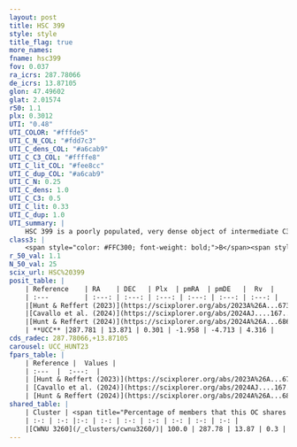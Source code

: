 ```yaml
---
layout: post
title: HSC 399
style: style
title_flag: true
more_names: 
fname: hsc399
fov: 0.037
ra_icrs: 287.78066
de_icrs: 13.87105
glon: 47.49602
glat: 2.01574
r50: 1.1
plx: 0.3012
UTI: "0.48"
UTI_COLOR: "#fffde5"
UTI_C_N_COL: "#fdd7c3"
UTI_C_dens_COL: "#a6cab9"
UTI_C_C3_COL: "#ffffe8"
UTI_C_lit_COL: "#fee8cc"
UTI_C_dup_COL: "#a6cab9"
UTI_C_N: 0.25
UTI_C_dens: 1.0
UTI_C_C3: 0.5
UTI_C_lit: 0.33
UTI_C_dup: 1.0
UTI_summary: |
    HSC 399 is a poorly populated, very dense object of intermediate C3 quality. It was recently reported in the literature. This object shares a large percentage of members with a later reported entry.
class3: |
    <span style="color: #FFC300; font-weight: bold;">B</span><span style="color: #FFC300; font-weight: bold;">B</span>
r_50_val: 1.1
N_50_val: 25
scix_url: HSC%20399
posit_table: |
    | Reference    | RA    | DEC   | Plx  | pmRA  | pmDE   |  Rv  |
    | :---         | :---: | :---: | :---: | :---: | :---: | :---: |
    |[Hunt & Reffert (2023)](https://scixplorer.org/abs/2023A%26A...673A.114H) | 287.779 | 13.87 | 0.3 | -1.976 | -4.704 | 18.01 |
    |[Cavallo et al. (2024)](https://scixplorer.org/abs/2024AJ....167...12C) | 287.774 | 13.859 | 0.303 | -- | -- | -- |
    |[Hunt & Reffert (2024)](https://scixplorer.org/abs/2024A%26A...686A..42H) | 287.779 | 13.87 | 0.3 | -1.976 | -4.704 | 18.01 |
    | **UCC** |287.781 | 13.871 | 0.301 | -1.958 | -4.713 | 4.316 | 
cds_radec: 287.78066,+13.87105
carousel: UCC_HUNT23
fpars_table: |
    | Reference |  Values |
    | :---  |  :---:  |
    | [Hunt & Reffert (2023)](https://scixplorer.org/abs/2023A%26A...673A.114H) | `AV50=2.984, diffAV50=1.1, MOD50=12.385, logAge50=8.417` |
    | [Cavallo et al. (2024)](https://scixplorer.org/abs/2024AJ....167...12C) | `AV50=3.31, dMod50=12.16, logAge50=8.35, [Fe/H]50=-0.02` |
    | [Hunt & Reffert (2024)](https://scixplorer.org/abs/2024A%26A...686A..42H) | `MassJ=223.395` |
shared_table: |
    | Cluster | <span title="Percentage of members that this OC shares with the ones listed">%</span>   | RA   | DEC   | Plx   | pmRA  | pmDE  | Rv | UTI |
    | :-: | :-: |:-: | :-: | :-: | :-: | :-: | :-: | :-: |
    |[CWNU 3260](/_clusters/cwnu3260/)| 100.0 | 287.78 | 13.87 | 0.3 | -1.96 | -4.71 | 13.57 |0.19 |
---
```

